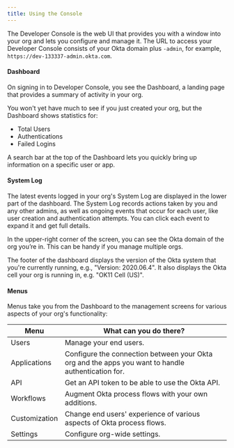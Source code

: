```yaml
---
title: Using the Console
---
```


The Developer Console is the web UI that provides you with a window into your org and lets you configure and manage it. The URL to access your Developer Console consists of your Okta domain plus `-admin`, for example, `https://dev-133337-admin.okta.com`.

#### Dashboard

On signing in to Developer Console, you see the Dashboard, a landing page that provides a summary of activity in your org.

You won't yet have much to see if you just created your org, but the Dashboard shows statistics for:
 - Total Users
 - Authentications
 - Failed Logins

A search bar at the top of the Dashboard lets you quickly bring up information on a specific user or app.

#### System Log

The latest events logged in your org's System Log are displayed in the lower part of the dashboard. The System Log records actions taken by you and any other admins, as well as ongoing events that occur for each user, like user creation and authentication attempts. You can click each event to expand it and get full details.

In the upper-right corner of the screen, you can see the Okta domain of the org you’re in. This can be handy if you manage multiple orgs.

The footer of the dashboard displays the version of the Okta system that you're currently running, e.g., "Version: 2020.06.4". It also displays the Okta cell your org is running in, e.g. "OK11 Cell (US)".

#### Menus

Menus take you from the Dashboard to the management screens for various aspects of your org's functionality:

| Menu          | What can you do there?                                                                                 |
|---------------|----------------------------------------------------------------------------------------------------|
| Users         | Manage your end users.                                                                             |
| Applications  | Configure the connection between your Okta org and the apps you want to handle authentication for. |
| API           | Get an API token to be able to use the Okta API.                                                   |
| Workflows     | Augment Okta process flows with your own additions.                                                |
| Customization | Change end users' experience of various aspects of Okta process flows.                             |
| Settings      | Configure org-wide settings.  |

<NextSectionLink/>

